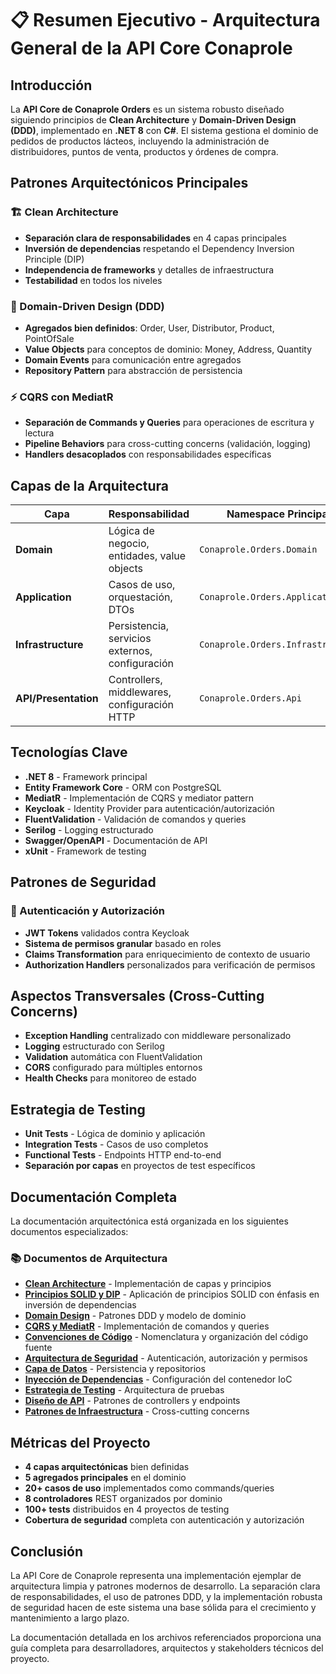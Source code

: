 # 📋 Resumen Ejecutivo - Arquitectura General de la API Core Conaprole

## Introducción

La **API Core de Conaprole Orders** es un sistema robusto diseñado siguiendo principios de **Clean Architecture** y **Domain-Driven Design (DDD)**, implementado en **.NET 8** con **C#**. El sistema gestiona el dominio de pedidos de productos lácteos, incluyendo la administración de distribuidores, puntos de venta, productos y órdenes de compra.

## Patrones Arquitectónicos Principales

### 🏗️ Clean Architecture
- **Separación clara de responsabilidades** en 4 capas principales
- **Inversión de dependencias** respetando el Dependency Inversion Principle (DIP)
- **Independencia de frameworks** y detalles de infraestructura
- **Testabilidad** en todos los niveles

### 🎯 Domain-Driven Design (DDD)
- **Agregados bien definidos**: Order, User, Distributor, Product, PointOfSale
- **Value Objects** para conceptos de dominio: Money, Address, Quantity
- **Domain Events** para comunicación entre agregados
- **Repository Pattern** para abstracción de persistencia

### ⚡ CQRS con MediatR
- **Separación de Commands y Queries** para operaciones de escritura y lectura
- **Pipeline Behaviors** para cross-cutting concerns (validación, logging)
- **Handlers desacoplados** con responsabilidades específicas

## Capas de la Arquitectura

| Capa | Responsabilidad | Namespace Principal |
|------|----------------|-------------------|
| **Domain** | Lógica de negocio, entidades, value objects | `Conaprole.Orders.Domain` |
| **Application** | Casos de uso, orquestación, DTOs | `Conaprole.Orders.Application` |
| **Infrastructure** | Persistencia, servicios externos, configuración | `Conaprole.Orders.Infrastructure` |
| **API/Presentation** | Controllers, middlewares, configuración HTTP | `Conaprole.Orders.Api` |

## Tecnologías Clave

- **.NET 8** - Framework principal
- **Entity Framework Core** - ORM con PostgreSQL
- **MediatR** - Implementación de CQRS y mediator pattern
- **Keycloak** - Identity Provider para autenticación/autorización
- **FluentValidation** - Validación de comandos y queries
- **Serilog** - Logging estructurado
- **Swagger/OpenAPI** - Documentación de API
- **xUnit** - Framework de testing

## Patrones de Seguridad

### 🔐 Autenticación y Autorización
- **JWT Tokens** validados contra Keycloak
- **Sistema de permisos granular** basado en roles
- **Claims Transformation** para enriquecimiento de contexto de usuario
- **Authorization Handlers** personalizados para verificación de permisos

## Aspectos Transversales (Cross-Cutting Concerns)

- **Exception Handling** centralizado con middleware personalizado
- **Logging** estructurado con Serilog
- **Validation** automática con FluentValidation
- **CORS** configurado para múltiples entornos
- **Health Checks** para monitoreo de estado

## Estrategia de Testing

- **Unit Tests** - Lógica de dominio y aplicación
- **Integration Tests** - Casos de uso completos
- **Functional Tests** - Endpoints HTTP end-to-end
- **Separación por capas** en proyectos de test específicos

## Documentación Completa

La documentación arquitectónica está organizada en los siguientes documentos especializados:

### 📚 Documentos de Arquitectura

- **[Clean Architecture](./clean-architecture.md)** - Implementación de capas y principios
- **[Principios SOLID y DIP](./solid-y-dip.md)** - Aplicación de principios SOLID con énfasis en inversión de dependencias
- **[Domain Design](./domain-design.md)** - Patrones DDD y modelo de dominio
- **[CQRS y MediatR](./cqrs-mediator.md)** - Implementación de comandos y queries
- **[Convenciones de Código](./convenciones-codigo.md)** - Nomenclatura y organización del código fuente
- **[Arquitectura de Seguridad](./security-architecture.md)** - Autenticación, autorización y permisos
- **[Capa de Datos](./data-layer.md)** - Persistencia y repositorios
- **[Inyección de Dependencias](./dependency-injection.md)** - Configuración del contenedor IoC
- **[Estrategia de Testing](./testing-strategy.md)** - Arquitectura de pruebas
- **[Diseño de API](./api-design.md)** - Patrones de controllers y endpoints
- **[Patrones de Infraestructura](./infrastructure-patterns.md)** - Cross-cutting concerns

## Métricas del Proyecto

- **4 capas arquitectónicas** bien definidas
- **5 agregados principales** en el dominio
- **20+ casos de uso** implementados como commands/queries
- **8 controladores** REST organizados por dominio
- **100+ tests** distribuidos en 4 proyectos de testing
- **Cobertura de seguridad** completa con autenticación y autorización

## Conclusión

La API Core de Conaprole representa una implementación ejemplar de arquitectura limpia y patrones modernos de desarrollo. La separación clara de responsabilidades, el uso de patrones DDD, y la implementación robusta de seguridad hacen de este sistema una base sólida para el crecimiento y mantenimiento a largo plazo.

La documentación detallada en los archivos referenciados proporciona una guía completa para desarrolladores, arquitectos y stakeholders técnicos del proyecto.